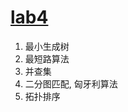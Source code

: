 # [lab4](https://hydro.ac/d/USTC_Algorithm_2024/contest/673e10163c097224f73533f9)

1. 最小生成树
2. 最短路算法
3. 并查集
4. 二分图匹配, 匈牙利算法
5. 拓扑排序
